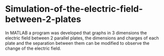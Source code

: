 # Simulation-of-the-electric-field-between-2-plates
In MATLAB a program was developed that graphs in 3 dimensions the electric field between 2 parallel plates, the dimensions and charges of each plate and the separation between them can be modified to observe the change of the electric field.
